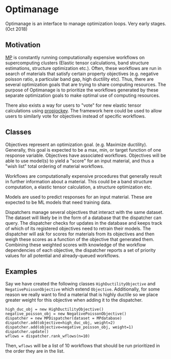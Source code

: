 # Optimanage
Optimanage is an interface to manage optimization loops. Very early stages.
(Oct 2018)

## Motivation
[MP](https://github.com/materialsproject/) is constantly running computationally expensive workflows on supercomputing clusters (Elastic tensor calculations, band structure estimations, structure optimization etc.). Often, these workflows are run in search of materials that satisfy certain property objectives (e.g. negative poisson ratio, a particular band gap, high ductility etc). Thus, there are several optimization goals that are trying to share computing resources. The purpose of Optimanage is to prioritize the workflows generated by these separate optimization goals to make optimal use of computing resources.


There also exists a way for users to "vote" for new elastic tensor calculations using [propjockey](https://github.com/materialsproject/propjockey).
The framework here could be used to allow users to similarly vote for objectives instead of specific workflows.


## Classes
Objectives represent an optimization goal. (e.g. Maximize ductility).
  Generally, this goal is expected to be a max, min, or target function of one response variable.
  Objectives have associated workflows. Objectives will be able to use model(s) to yield a "score" for an input material, and thus a "wish list" total ordering of material workflows.

Workflows are computationally expensive procedures that generally result in further information about a material. This could be a band structure computation, a elastic tensor calculation, a structure optimization etc.

Models are used to predict responses for an input material. These are expected to be ML models that need training data.

Dispatchers manage several objectives that interact with the same dataset. The dataset will likely be in the form of a database that the dispatcher can query. The dispatcher checks for updates in the database and keeps track of which of its registered objectives need to retrain their models. The dispatcher will ask for scores for materials from its objectives and then weigh these scores as a function of the objective that generated them. Combining these weighted scores with knowledge of the workflow dependencies of each objective, the dispatcher reports a set of priority values for all potential and already-queued workflows.


## Examples
Say we have created the following classes `HighDuctilityObjective` and `NegativePoissonObjective` which extend `Objective`.
Additionally, for some reason we really want to find a material that is highly ductile so we place greater weight for this objective when adding it to the dispatcher.

```
high_duc_obj = new HighDuctilityObjective()
negative_poisson_obj = new NegativePoissonObjective()
dispatcher = new MPDispatcher(dataset = MPdatabase)
dispatcher.add(objective=high_duc_obj, weight=2)
dispatcher.add(objective=negative_poisson_obj, weight=1)
dispatcher.update()
wflows = dispatcher.rank_wflows(n=10)
```

Then, `wflows` will be a list of 10 workflows that should be run prioritized in the order they are in the list.
